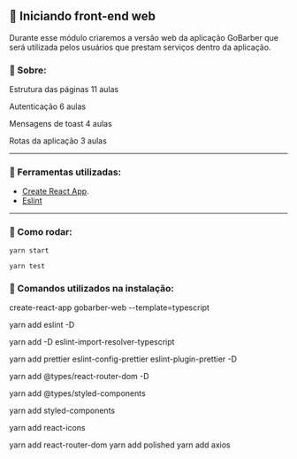 ## 🚀 Iniciando front-end web

Durante esse módulo criaremos a versão web da aplicação GoBarber que será utilizada pelos usuários que prestam serviços dentro da aplicação.

### 💭 Sobre:

Estrutura das páginas
11 aulas

Autenticação
6 aulas

Mensagens de toast
4 aulas

Rotas da aplicação
3 aulas

---

### 💪 Ferramentas utilizadas:

- [Create React App](https://github.com/facebook/create-react-app).
- [Eslint](https://eslint.org/)

---

### 🥁 Como rodar:

 `yarn start`

 `yarn test`


### 📝 Comandos utilizados na instalação:

create-react-app gobarber-web --template=typescript

yarn add eslint -D

yarn add -D eslint-import-resolver-typescript

yarn add prettier eslint-config-prettier eslint-plugin-prettier -D

yarn add @types/react-router-dom -D

yarn add @types/styled-components


yarn add styled-components

yarn add react-icons

yarn add react-router-dom
yarn add polished
yarn add axios

